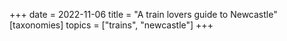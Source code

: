 +++
date = 2022-11-06
title = "A train lovers guide to Newcastle"
[taxonomies]
topics = ["trains", "newcastle"]
+++

